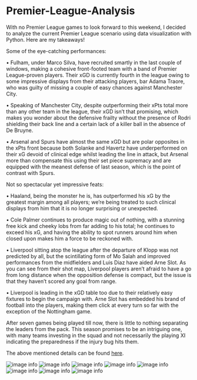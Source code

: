 # Premier-League-Analysis

With no Premier League games to look forward to this weekend, I decided to analyze the current Premier League scenario using data visualization with Python. Here are my takeaways!

Some of the eye-catching performances:

• Fulham, under Marco Silva, have recruited smartly in the last couple of windows, making a cohesive front-footed team with a band of Premier League-proven players. Their xGD is currently fourth in the league owing to some impressive displays from their attacking players, bar Adama Traore, who was guilty of missing a couple of easy chances against Manchester City.

• Speaking of Manchester City, despite outperforming their xPts total more than any other team in the league, their xGD isn’t that promising, which makes you wonder about the defensive frailty without the presence of Rodri shielding their back line and a certain lack of a killer ball in the absence of De Bruyne.

• Arsenal and Spurs have almost the same xGD but are polar opposites in the xPts front because both Solanke and Havertz have underperformed on their xG devoid of clinical edge whilst leading the line in attack, but Arsenal more than compensate this using their set piece supremacy and are equipped with the meanest defense of last season, which is the point of contrast with Spurs.

Not so spectacular yet impressive feats:

• Haaland, being the monster he is, has outperformed his xG by the greatest margin among all players; we’re being treated to such clinical displays from him that it is no longer surprising or unexpected.

• Cole Palmer continues to produce magic out of nothing, with a stunning free kick and cheeky lobs from far adding to his total; he continues to exceed his xG, and having the ability to spot runners around him when closed upon makes him a force to be reckoned with.

• Liverpool sitting atop the league after the departure of Klopp was not predicted by all, but the scintillating form of Mo Salah and improved performances from the midfielders and Luis Diaz have aided Arne Slot. As you can see from their shot map, Liverpool players aren’t afraid to have a go from long distance when the opposition defense is compact, but the issue is that they haven’t scored any goal from range.

• Liverpool is leading in the xGD table too due to their relatively easy fixtures to begin the campaign with. Arne Slot has embedded his brand of football into the players, making them click at every turn so far with the exception of the Nottingham game. 

After seven games being played till now, there is little to nothing separating the leaders from the pack. This season promises to be an intriguing one, with many teams investing in the squad and not necessarily the playing XI indicating the preparedness if the injury bug hits them.

The above mentioned details can be found [here](https://www.linkedin.com/posts/anoosh-solayappan_with-no-premier-league-games-to-look-forward-activity-7251221509468233729-kOXA?utm_source=share&utm_medium=member_desktop).

![image info](Images/xGD.png)
![image info](Images/xPts.png)
![image info](Images/kai%20havertz.png)
![image info](Images/dom%20solanke.png)
![image info](Images/haaland.png)
![image info](Images/cole%20palmer.png)
![image info](Images/mo%20salah.png)
![image info](Images/Liverpool.png)
